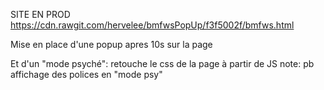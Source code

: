 SITE EN PROD https://cdn.rawgit.com/hervelee/bmfwsPopUp/f3f5002f/bmfws.html

Mise en place d'une popup apres 10s sur la page

Et d'un "mode psyché": retouche le css de la page à partir de JS
  note: pb affichage des polices en "mode psy"
